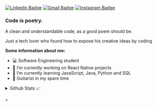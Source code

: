 [![Linkedin Badge](https://img.shields.io/badge/-LinkedIn-blue?style=flat&logo=Linkedin&logoColor=white&link=https://www.linkedin.com/in/amorim-bruno/)](https://www.linkedin.com/in/amorim-bruno/)
[![Gmail Badge](https://img.shields.io/badge/-Gmail-c14438?style=flat&logo=Gmail&logoColor=white&link=mailto:bruno.amorim032@gmail.com)](mailto:bruno.amorim032@gmail.com)
[![Instagram Badge](https://img.shields.io/badge/-Instagram-C13584?style=flat&labelColor=C13584&logo=instagram&logoColor=white&link=https://www.instagram.com/xmorim/)](https://www.instagram.com/xmorim/)

### Code is poetry.

A clean and understandable code, as a good poem should be.

Just a tech lover who found how to expose his creative ideas by coding


**Some information about me:**
- 💻 Software Engineering student
- 🔭 I’m currently working on React Native projects
- 🌱 I’m currently learning JavaScript, Java, Python and SQL
- 🎸 Guitarist in my spare time

<details>
  <summary>Github Stats 📈</summary>
  
  <p>
  <br>
    <img src="https://github-readme-stats.vercel.app/api?locale=en&username=amorimcode&theme=dracula&show_icons=true&include_all_commits=true" alt="analytics" />
  </p>
  <p>    
    <img src="https://github-readme-stats.vercel.app/api/top-langs?locale=en&username=amorimcode&theme=dracula" alt="Technologies"/></p>
</details>

⚡

